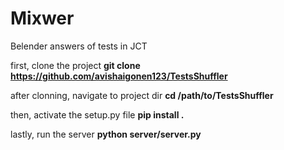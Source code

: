 # Mixwer
Belender answers of tests in JCT

first, clone the project
**git clone https://github.com/avishaigonen123/TestsShuffler**

after clonning, navigate to project dir
**cd /path/to/TestsShuffler**

then, activate the setup.py file
**pip install .**

lastly, run the server
**python server/server.py**
